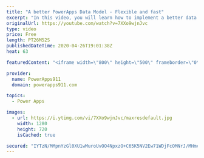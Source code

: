 ```yaml
---
title: "A better PowerApps Data Model - Flexible and fast"
excerpt: "In this video, you will learn how to implement a better data model for PowerApps. Instead of one giant, wide list you will use several skinny lists to restructure your data. This will end in you building apps faster, let user maintain themselves, and more flexibility across the board. This is a must"
originalUrl: https://youtube.com/watch?v=7XXo9wjnJvc
type: video
price: Free
length: PT26M52S
publishedDateTime: 2020-04-26T19:01:38Z
heat: 63

featuredContent: "<iframe width=\"800\" height=\"500\" frameborder=\"0\" src=\"https://www.youtube.com/embed/7XXo9wjnJvc\" allow=\"accelerometer; autoplay; encrypted-media; gyroscope; picture-in-picture\" allowfullscreen></iframe>"

provider:
  name: PowerApps911
  domain: powerapps911.com

topics:
  - Power Apps

images:
  - url: https://i.ytimg.com/vi/7XXo9wjnJvc/maxresdefault.jpg
    width: 1280
    height: 720
    isCached: true

secured: "IYTzN/MMpnYzGl0XU1wMuroUvOO4NpxzO+C65K5NV2Ew71WDjFcOMNrJ/MHmcUKlBBuaNqGJ3O0VP2p5ho6l/e9s1RWv9mNz3ymUAUg3rrdo0LxyzJ66X/tVyzoL5qserDhDuTGOEjm7xDQoQ6f9G8uSfTwyjBFc1rYoNERwDIdNWHQ10RookoPmS1IwFhbiLVcp5PuY5hXMOZYjee4UDbwZhoSpa7KcPEZd/1Na3X8hsASjxWC2XWrLy0HFUfabSJ1NMtmpc3MPbNNVYTN2n5jg9WU3K+GkS2Bc3nDiF2GIzANP05RNoRcGeSZORM0SYzay6r2/NkbrE+to/oJb2LneHQoKLyBLyX/JUd0aTe2mvVsHcGTCCyhCnG62QmS5Vu+C3ml4ZyRUN9pspjsdLw==;1Rlqezr0bBLjV2CoLNdpjQ=="
---
```


